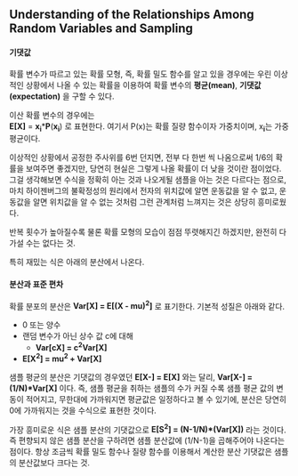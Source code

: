 ## Understanding of the Relationships Among Random Variables and Sampling

#### 기댓값
  확률 변수가 따르고 있는 확률 모형, 즉, 확률 밀도 함수를 알고 있을 경우에는 우린 이상적인 상황에서 나올 수 있는 확률을 이용하여 확률 변수의 **평균(mean)**, **기댓값(expectation)** 을 구할 수 있다.

이산 확률 변수의 경우에는<br>
 **E[X]** = **x**<sub><b>i</b></sub>\***P**(**x**<sub><b>i</b></sub>) 로 표현한다. 여기서 P(x)는 확률 질량 함수이자 가중치이며, x<sub><b>i</b></sub>는 가중 평균이다.

이상적인 상황에서 공정한 주사위를 6번 던지면, 전부 다 한번 씩 나옴으로써 1/6의 확률을 보여주면 좋겠지만, 당연히 현실은 그렇게 나올 확률이 더 낮을 것이란 점이었다. 그걸 생각해보면 수식을 정확히 아는 것과 나오게될 샘플을 아는 것은 다르다는 점으로, 마치 하이젠버그의 불확정성의 원리에서 전자의 위치값에 알면 운동값을 알 수 없고, 운동값을 알면 위치값을 알 수 없는 것처럼 그런 관계처럼 느껴지는 것은 상당히 흥미로웠다.

반복 횟수가 높아질수록 물론 확률 모형의 모습이 점점 뚜렷해지긴 하겠지만, 완전히 다가설 수는 없다는 것.

특히 재밌는 식은 아래의 분산에서 나온다.

#### 분산과 표준 편차

확률 분포의 분산은 **Var[X] = E[(X - mu)<sup>2</sup>]** 로 표기한다.
기본적 성질은 아래와 같다.
- 0 또는 양수
- 랜덤 변수가 아닌 상수 값 c에 대해
  - **Var[cX] = c<sup>2</sup>Var[X]**
- **E[X<sup>2</sup>] = mu<sup>2</sup> + Var[X]**

샘플 평균의 분산은 기댓값의 경우였던 **E[X-] = E[X]** 와는 달리, **Var[X-] = (1/N)\*Var[X]** 이다. 즉, 샘플 평균을 취하는 샘플의 수가 커질 수록 샘플 평균 값의 변동이 적어지고, 무한대에 가까워지면 평균값은 일정하다고 볼 수 있기에, 분산은 당연히 0에 가까워지는 것을 수식으로 표현한 것이다.

가장 흥미로운 식은 샘플 분산의 기댓값으로 **E[S<sup>2</sup>] = (N-1/N)\*(Var[X])** 라는 것이다. 즉 편향되지 않은 샘플 분산을 구하려면 샘플 분산값에 (1/N-1)을 곱해주어야 나온다는 점이다. 항상 조금씩 확률 밀도 함수나 질량 함수를 이용해서 계산한 분산 기댓값은 샘플의 분산값보다 크다는 것.
